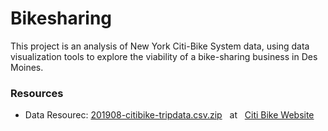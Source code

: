 # Bikesharing
This project is an analysis of New York Citi-Bike System data, using data visualization tools to explore the viability of a bike-sharing business in Des Moines.

### Resources
- Data Resourec:  [201908-citibike-tripdata.csv.zip](https://s3.amazonaws.com/tripdata/201908-citibike-tripdata.csv.zip) &nbsp; at &nbsp; [Citi Bike Website](https://ride.citibikenyc.com/system-data)

